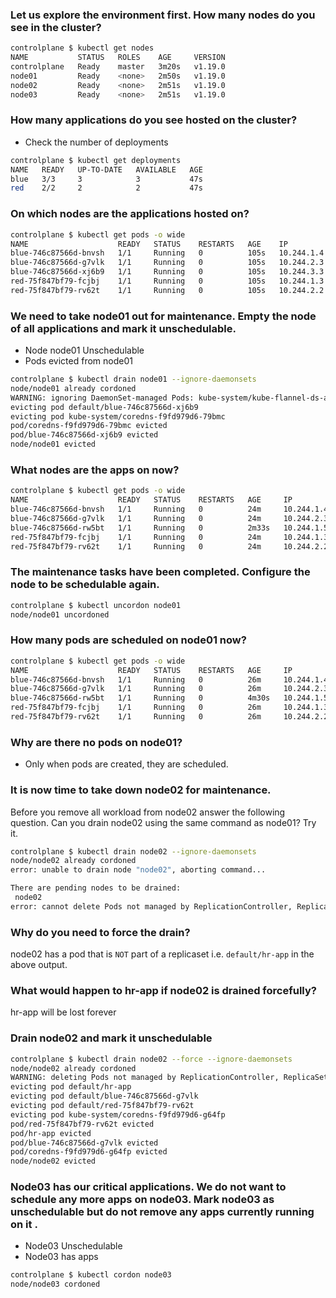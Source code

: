 
### Let us explore the environment first. How many nodes do you see in the cluster?
```bash
controlplane $ kubectl get nodes
NAME           STATUS   ROLES    AGE     VERSION
controlplane   Ready    master   3m20s   v1.19.0
node01         Ready    <none>   2m50s   v1.19.0
node02         Ready    <none>   2m51s   v1.19.0
node03         Ready    <none>   2m51s   v1.19.0
```

### How many applications do you see hosted on the cluster?

- Check the number of deployments
  
```bash
controlplane $ kubectl get deployments
NAME   READY   UP-TO-DATE   AVAILABLE   AGE
blue   3/3     3            3           47s
red    2/2     2            2           47s
```

### On which nodes are the applications hosted on?

```bash
controlplane $ kubectl get pods -o wide
NAME                    READY   STATUS    RESTARTS   AGE    IP           NODE     NOMINATED NODE   READINESS GATES
blue-746c87566d-bnvsh   1/1     Running   0          105s   10.244.1.4   node03   <none>           <none>
blue-746c87566d-g7vlk   1/1     Running   0          105s   10.244.2.3   node02   <none>           <none>
blue-746c87566d-xj6b9   1/1     Running   0          105s   10.244.3.3   node01   <none>           <none>
red-75f847bf79-fcjbj    1/1     Running   0          105s   10.244.1.3   node03   <none>           <none>
red-75f847bf79-rv62t    1/1     Running   0          105s   10.244.2.2   node02   <none>           <none>
```

### We need to take node01 out for maintenance. Empty the node of all applications and mark it unschedulable.
- Node node01 Unschedulable
- Pods evicted from node01

```bash
controlplane $ kubectl drain node01 --ignore-daemonsets
node/node01 already cordoned
WARNING: ignoring DaemonSet-managed Pods: kube-system/kube-flannel-ds-amd64-j5gwb, kube-system/kube-proxy-29qlc
evicting pod default/blue-746c87566d-xj6b9
evicting pod kube-system/coredns-f9fd979d6-79bmc
pod/coredns-f9fd979d6-79bmc evicted
pod/blue-746c87566d-xj6b9 evicted
node/node01 evicted
```

### What nodes are the apps on now?

```bash
controlplane $ kubectl get pods -o wide
NAME                    READY   STATUS    RESTARTS   AGE     IP           NODE     NOMINATED NODE   READINESS GATES
blue-746c87566d-bnvsh   1/1     Running   0          24m     10.244.1.4   node03   <none>           <none>
blue-746c87566d-g7vlk   1/1     Running   0          24m     10.244.2.3   node02   <none>           <none>
blue-746c87566d-rw5bt   1/1     Running   0          2m33s   10.244.1.5   node03   <none>           <none>
red-75f847bf79-fcjbj    1/1     Running   0          24m     10.244.1.3   node03   <none>           <none>
red-75f847bf79-rv62t    1/1     Running   0          24m     10.244.2.2   node02   <none>           <none>
```

### The maintenance tasks have been completed. Configure the node to be schedulable again.

```bash
controlplane $ kubectl uncordon node01
node/node01 uncordoned
```

### How many pods are scheduled on node01 now?

```bash
controlplane $ kubectl get pods -o wide
NAME                    READY   STATUS    RESTARTS   AGE     IP           NODE     NOMINATED NODE   READINESS GATES
blue-746c87566d-bnvsh   1/1     Running   0          26m     10.244.1.4   node03   <none>           <none>
blue-746c87566d-g7vlk   1/1     Running   0          26m     10.244.2.3   node02   <none>           <none>
blue-746c87566d-rw5bt   1/1     Running   0          4m30s   10.244.1.5   node03   <none>           <none>
red-75f847bf79-fcjbj    1/1     Running   0          26m     10.244.1.3   node03   <none>           <none>
red-75f847bf79-rv62t    1/1     Running   0          26m     10.244.2.2   node02   <none>           <none>
```


### Why are there no pods on node01?

- Only when pods are created, they are scheduled.

### It is now time to take down node02 for maintenance. 

Before you remove all workload from node02 answer the following question.
Can you drain node02 using the same command as node01? Try it.

```bash
controlplane $ kubectl drain node02 --ignore-daemonsets
node/node02 already cordoned
error: unable to drain node "node02", aborting command...

There are pending nodes to be drained:
 node02
error: cannot delete Pods not managed by ReplicationController, ReplicaSet, Job, DaemonSet or StatefulSet (use --force to override): default/hr-app
```

### Why do you need to force the drain?

node02 has a pod that is `NOT` part of a replicaset i.e. `default/hr-app` in the above output.


### What would happen to hr-app if node02 is drained forcefully?

hr-app will be lost forever


### Drain node02 and mark it unschedulable
```bash
controlplane $ kubectl drain node02 --force --ignore-daemonsets
node/node02 already cordoned
WARNING: deleting Pods not managed by ReplicationController, ReplicaSet, Job, DaemonSet or StatefulSet: default/hr-app; ignoring DaemonSet-managed Pods: kube-system/kube-flannel-ds-amd64-ttxbv, kube-system/kube-proxy-nh7k5
evicting pod default/hr-app
evicting pod default/blue-746c87566d-g7vlk
evicting pod default/red-75f847bf79-rv62t
evicting pod kube-system/coredns-f9fd979d6-g64fp
pod/red-75f847bf79-rv62t evicted
pod/hr-app evicted
pod/blue-746c87566d-g7vlk evicted
pod/coredns-f9fd979d6-g64fp evicted
node/node02 evicted
```

### Node03 has our critical applications. We do not want to schedule any more apps on node03. Mark node03 as unschedulable but do not remove any apps currently running on it .

- Node03 Unschedulable
- Node03 has apps

```bash
controlplane $ kubectl cordon node03
node/node03 cordoned
```